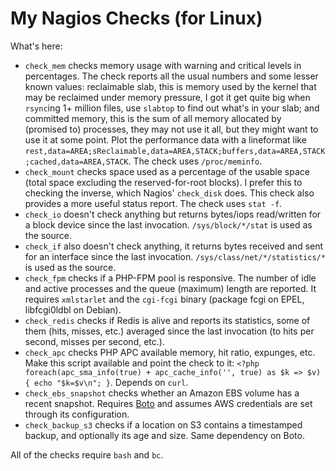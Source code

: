 # My Nagios Checks (for Linux)

What's here:

- `check_mem` checks memory usage with warning and critical levels in percentages. The check reports all the usual numbers and some lesser known values: reclaimable slab, this is memory used by the kernel that may be reclaimed under memory pressure, I got it get quite big when `rsync`ing 1+ million files, use `slabtop` to find out what's in your slab; and committed memory, this is the sum of all memory allocated by (promised to) processes, they may not use it all, but they might want to use it at some point. Plot the performance data with a lineformat like `rest,data=AREA;sReclaimable,data=AREA,STACK;buffers,data=AREA,STACK;cached,data=AREA,STACK`. The check uses `/proc/meminfo`.
- `check_mount` checks space used as a percentage of the usable space (total space excluding the reserved-for-root blocks). I prefer this to checking the inverse, which Nagios' `check_disk` does. This check also provides a more useful status report. The check uses `stat -f`.
- `check_io` doesn't check anything but returns bytes/iops read/written for a block device since the last invocation. `/sys/block/*/stat` is used as the source.
- `check_if` also doesn't check anything, it returns bytes received and sent for an interface since the last invocation. `/sys/class/net/*/statistics/*` is used as the source.
- `check_fpm` checks if a PHP-FPM pool is responsive. The number of idle and active processes and the queue (maximum) length are reported. It requires `xmlstarlet` and the `cgi-fcgi` binary (package fcgi on EPEL, libfcgi0ldbl on Debian).
- `check_redis` checks if Redis is alive and reports its statistics, some of them (hits, misses, etc.) averaged since the last invocation (to hits per second, misses per second, etc.).
- `check_apc` checks PHP APC available memory, hit ratio, expunges, etc. Make this script available and point the check to it: `<?php foreach(apc_sma_info(true) + apc_cache_info('', true) as $k => $v) { echo "$k=$v\n"; }`. Depends on `curl`.
- `check_ebs_snapshot` checks whether an Amazon EBS volume has a recent snapshot. Requires [Boto](http://docs.pythonboto.org/) and assumes AWS credentials are set through its configuration.
- `check_backup_s3` checks if a location on S3 contains a timestamped backup, and optionally its age and size. Same dependency on Boto.

All of the checks require `bash` and `bc`.
